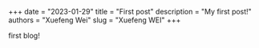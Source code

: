 +++ 
date = "2023-01-29"
title = "First post"
description = "My first post!"
authors = "Xuefeng Wei"
slug = "Xuefeng WEI"
+++

first blog!
